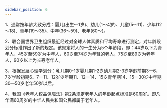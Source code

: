 ```yaml
---
sidebar_position: 6
---
```




1、通常按年龄大致分成：婴儿(出生～1岁)、幼儿(1～4岁)、儿童(5～11)、少年(12～18)、青年(19～35)、中年(36～59)、老年(60～)。

2、联合国世界卫生组织最近经过对全球人体素质和平均寿命进行测定，对年龄段划分标准作出了新的规定。该规定将人的一生分为5个年龄段，即：44岁以下为青年人，45岁至59岁为中年人，60岁至74岁为年轻的老人，75岁至89岁为老年人，90岁以上为长寿老年人。

3、根据发展心理学划分：乳儿期0-1岁婴儿期1-2岁幼儿期2-3岁学龄前期3—6、7岁学龄初期6、7—11、12岁少年期11、12—14、15岁青年期14、15—30岁中年期30—50岁老年50岁以后。

4、我国《老年人权益保障法》第2条规定老年人的年龄起点标准是60周岁。即凡年满60周岁的中华人民共和国公民都属于老年人。